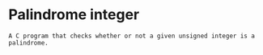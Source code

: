 # Palindrome integer
	A C program that checks whether or not a given unsigned integer is a palindrome.